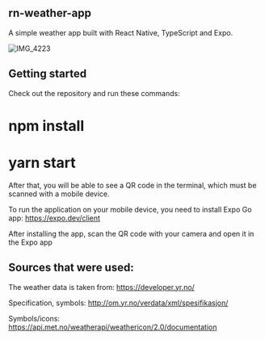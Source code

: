 ## rn-weather-app
A simple weather app built with React Native, TypeScript and Expo.


![IMG_4223](https://github.com/vikakleyko/rn-weather-app/assets/24653549/752084ec-0b35-4671-9b8d-13b4de4a6ef2)

## Getting started
Check out the repository and run these commands: 

# npm install
# yarn start 

After that, you will be able to see a QR code in the terminal, which must be scanned with a mobile device.

To run the application on your mobile device, you need to install Expo Go app:
https://expo.dev/client

After installing the app, scan the QR code with your camera and open it in the Expo app

## Sources that were used:

The weather data is taken from:
https://developer.yr.no/

Specification, symbols:
http://om.yr.no/verdata/xml/spesifikasjon/

Symbols/icons:
https://api.met.no/weatherapi/weathericon/2.0/documentation


